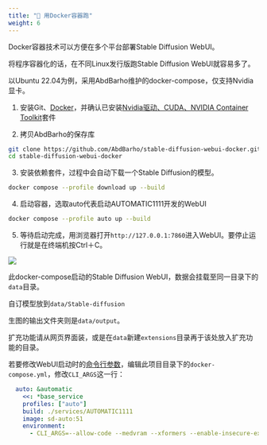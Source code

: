 ```yaml
---
title: "🐳 用Docker容器跑"
weight: 6
---
```


Docker容器技术可以方便在多个平台部署Stable Diffusion WebUI。

将程序容器化的话，在不同Linux发行版跑Stable Diffusion WebUI就容易多了。

以Ubuntu 22.04为例，采用AbdBarho维护的docker-compose，仅支持Nvidia显卡。

1. 安装Git、[Docker](https://ivonblog.com/posts/install-docker-engine-on-linux/)，并确认已安装[Nvidia驱动、CUDA、NVIDIA Container Toolkit](https://ivonblog.com/posts/ubuntu-install-nvidia-drivers/)套件

2. 拷贝AbdBarho的保存库
```bash
git clone https://github.com/AbdBarho/stable-diffusion-webui-docker.git
cd stable-diffusion-webui-docker
```

3. 安装依赖套件，过程中会自动下载一个Stable Diffusion的模型。
```bash
docker compose --profile download up --build
```

4. 启动容器，选取auto代表启动AUTOMATIC1111开发的WebUI
```bash
docker compose --profile auto up --build
```

5. 等待启动完成，用浏览器打开`http://127.0.0.1:7860`进入WebUI。要停止运行就是在终端机按Ctrl＋C。

![](../../../images/docker-installation-1.webp)

此docker-compose启动的Stable Diffusion WebUI，数据会挂载至同一目录下的`data`目录。

自订模型放到`data/Stable-diffusion`

生图的输出文件夹则是`data/output`。

扩充功能请从网页界面装，或是在`data`新建`extensions`目录再于该处放入扩充功能的目录。

若要修改WebUI启动时的[命令行参数](../installation/command-line-arguments-and-settings/)，编辑此项目目录下的`docker-compose.yml`，修改`CLI_ARGS`这一行：
```yaml
  auto: &automatic
    <<: *base_service
    profiles: ["auto"]
    build: ./services/AUTOMATIC1111
    image: sd-auto:51
    environment:
      - CLI_ARGS=--allow-code --medvram --xformers --enable-insecure-extension-access --api
```

